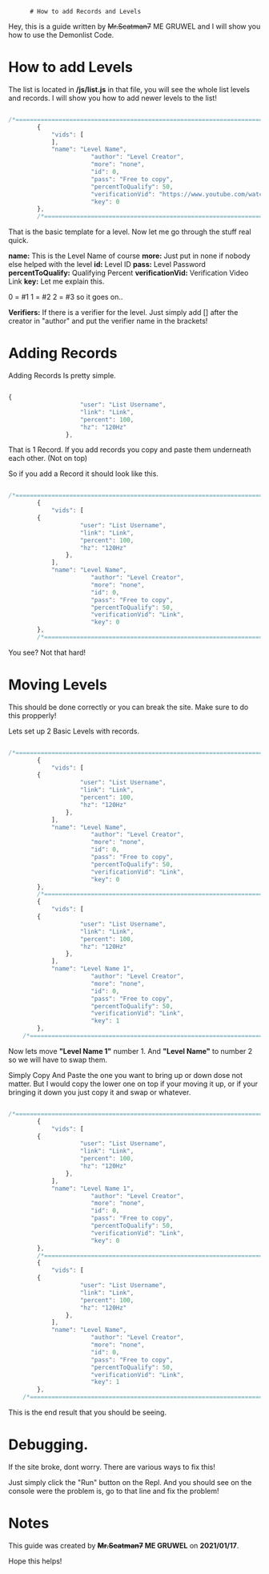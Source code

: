           # How to add Records and Levels

Hey, this is a guide written by ~~Mr.Scatman7~~ ME GRUWEL and I will show you how to use the Demonlist Code. 


# How to add Levels

The list is located in **/js/list.js** in that file, you will see the whole list levels and records. I will show you how to add newer levels to the list! 

```javascript

/*=================================================================================*/
		{
			"vids": [
			],
			"name": "Level Name",
                       "author": "Level Creator",
                       "more": "none",
                       "id": 0,
                       "pass": "Free to copy",
                       "percentToQualify": 50,
                       "verificationVid": "https://www.youtube.com/watch?v=dQw4w9WgXcQ",
                       "key": 0
		},
		/*=================================================================================*/

```

That is the basic template for a level. Now let me go through the stuff real quick.

**name:** This is the Level Name of course
**more:** Just put in none if nobody else helped with the level
**id:** Level ID
**pass:** Level Password
**percentToQualify:** Qualifying Percent
**verificationVid:** Verification Video Link 
**key:** Let me explain this.

0 = #1
1 = #2
2 = #3
so it goes on..

**Verifiers:** If there is a verifier for the level. Just simply add [] after the creator in "author" and put the verifier name in the brackets!

# Adding Records

Adding Records Is pretty simple.

```javascript

{
					"user": "List Username",
					"link": "Link",
					"percent": 100,
					"hz": "120Hz"
				},

```

That is 1 Record. If you add records you copy and paste them underneath each other. (Not on top)

So if you add a Record it should look like this.

```javascript

/*=================================================================================*/
		{
			"vids": [
        {
					"user": "List Username",
					"link": "Link",
					"percent": 100,
					"hz": "120Hz"
				},
			],
			"name": "Level Name",
                       "author": "Level Creator",
                       "more": "none",
                       "id": 0,
                       "pass": "Free to copy",
                       "percentToQualify": 50,
                       "verificationVid": "Link",
                       "key": 0
		},
		/*=================================================================================*/

```

You see? Not that hard!

# Moving Levels

This should be done correctly or you can break the site. Make sure to do this propperly!

Lets set up 2 Basic Levels with records.

```javascript

/*=================================================================================*/
		{
			"vids": [
        {
					"user": "List Username",
					"link": "Link",
					"percent": 100,
					"hz": "120Hz"
				},
			],
			"name": "Level Name",
                       "author": "Level Creator",
                       "more": "none",
                       "id": 0,
                       "pass": "Free to copy",
                       "percentToQualify": 50,
                       "verificationVid": "Link",
                       "key": 0
		},
		/*=================================================================================*/
		{
			"vids": [
        {
					"user": "List Username",
					"link": "Link",
					"percent": 100,
					"hz": "120Hz"
				},
			],
			"name": "Level Name 1",
                       "author": "Level Creator",
                       "more": "none",
                       "id": 0,
                       "pass": "Free to copy",
                       "percentToQualify": 50,
                       "verificationVid": "Link",
                       "key": 1
		},
    /*=================================================================================*/

```

Now lets move **"Level Name 1"** number 1. And **"Level Name"** to number 2 so we will have to swap them.

Simply Copy And Paste the one you want to bring up or down dose not matter. But I would copy the lower one on top if your moving it up, or if your bringing it down you just copy it and swap or whatever.

```javascript

/*=================================================================================*/
		{
			"vids": [
        {
					"user": "List Username",
					"link": "Link",
					"percent": 100,
					"hz": "120Hz"
				},
			],
			"name": "Level Name 1",
                       "author": "Level Creator",
                       "more": "none",
                       "id": 0,
                       "pass": "Free to copy",
                       "percentToQualify": 50,
                       "verificationVid": "Link",
                       "key": 0
		},
		/*=================================================================================*/
		{
			"vids": [
        {
					"user": "List Username",
					"link": "Link",
					"percent": 100,
					"hz": "120Hz"
				},
			],
			"name": "Level Name",
                       "author": "Level Creator",
                       "more": "none",
                       "id": 0,
                       "pass": "Free to copy",
                       "percentToQualify": 50,
                       "verificationVid": "Link",
                       "key": 1
		},
    /*=================================================================================*/

```

This is the end result that you should be seeing.

# Debugging.

If the site broke, dont worry. There are various ways to fix this!

Just simply click the "Run" button on the Repl. And you should see on the console were the problem is, go to that line and fix the problem!

# Notes

This guide was created by **~~Mr.Scatman7~~ ME GRUWEL** on **2021/01/17**.


Hope this helps!